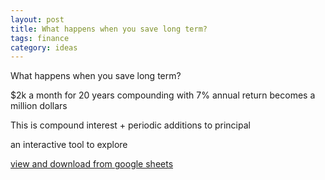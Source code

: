 ```yaml
---
layout: post
title: What happens when you save long term? 
tags: finance
category: ideas
---
```


What happens when you save long term?

$2k a month for 20 years compounding with 7% annual return becomes a million dollars 

This is compound interest + periodic additions to principal

an interactive tool to explore 

<a href="https://docs.google.com/spreadsheets/d/1hXEGmwQS4D5f_IrzXl7mdz46AfZhrU5KhxpcGf1JIGs/edit?usp=sharing" target="_blank">view and download from google sheets</a>
